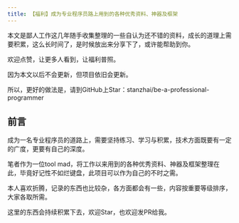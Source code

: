 ```yaml
---
title: 【福利】成为专业程序员路上用到的各种优秀资料、神器及框架
---
```

本文是鄙人工作这几年随手收集整理的一些自认为还不错的资料，成长的道理上需要积累，这么长时间了，是时候放出来分享下了，或许能帮助到你。

欢迎点赞，让更多人看到，让福利普照。

因为本文以后不会更新，但项目依旧会更新。

所以，更好的做法是，请到GitHub上Star：stanzhai/be-a-professional-programmer

## 前言
成为一名专业程序员的道路上，需要坚持练习、学习与积累，技术方面既要有一定的广度，更要有自己的深度。

笔者作为一位tool mad，将工作以来用到的各种优秀资料、神器及框架整理在此，毕竟好记性不如烂键盘，此项目可以作为自己的不时之需。

本人喜欢折腾，记录的东西也比较杂，各方面都会有一些，内容按重要等级排序，大家各取所需。

这里的东西会持续积累下去，欢迎Star，也欢迎发PR给我。


